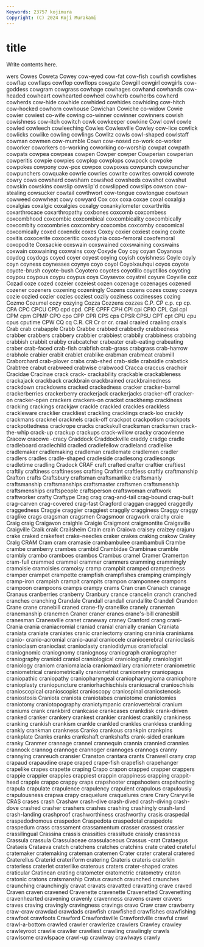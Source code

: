 ```yaml
---
Keywords: 23757 kojimura
Copyright: (C) 2024 Koji Murakami
---
```


# title

Write contents here.



wers Cowes Coweta Cowey cow-eyed cow-fat cow-fish
cowfish cowfishes cowflap cowflaps cowflop cowflops cowgate Cowgill cowgirl cowgirls
cow-goddess cowgram cowgrass cowhage cowhages cowhand cowhands cow-headed cowheart cowhearted
cowheel cowherb cowherbs cowherd cowherds cow-hide cowhide cowhided cowhides cowhiding
cow-hitch cow-hocked cowhorn cowhouse Cowichan Cowiche co-widow Cowie cowier cowiest
co-wife cowing co-winner cowinner cowinners cowish cowishness cow-itch cowitch cowk
cowkeeper cowkine Cowl cowl cowle cowled cowleech cowleeching Cowles Cowlesville
Cowley cow-lice cowlick cowlicks cowlike cowling cowlings Cowlitz cowls cowl-shaped
cowlstaff cowman cowmen cow-mumble Cown cow-nosed co-work co-worker coworker coworkers
co-working coworking co-worship cowpat cowpath cowpats cowpea cowpeas cowpen Cowper
cowper Cowperian cowperian cowperitis cowpie cowpies cowplop cowplops cowpock cowpoke
cowpokes cowpony cow-pox cowpox cowpoxes cowpunch cowpuncher cowpunchers cowquake cowrie
cowries cowrite cowrites cowroid cowrote cowry cows cowshard cowsharn cowshed
cowsheds cowshot cowshut cowskin cowskins cowslip cowslip'd cowslipped cowslips cowson
cow-stealing cowsucker cowtail cowthwort cow-tongue cowtongue cowtown cowweed cowwheat cowy
cowyard Cox cox coxa coxae coxal coxalgia coxalgias coxalgic coxalgies
coxalgy coxankylometer coxarthritis coxarthrocace coxarthropathy coxbones coxcomb coxcombess coxcombhood coxcombic
coxcombical coxcombicality coxcombically coxcombity coxcombries coxcombry coxcombs coxcomby coxcomical coxcomically
coxed coxendix coxes Coxey coxier coxiest coxing coxite coxitis coxocerite
coxoceritic coxodynia coxo-femoral coxofemoral coxopodite Coxsackie coxswain coxswained coxswaining coxswains
coxwain coxwaining coxwains coxy Coxyde Coy coy coyan Coyanosa coydog
coydogs coyed coyer coyest coying coyish coyishness Coyle coyly coyn
coyness coynesses coynye coyo coyol Coyolxauhqui coyos coyote coyote-brush coyote-bush
Coyotero coyotes coyotillo coyotillos coyoting coypou coypous coypu coypus coys
Coysevox coystrel coyure Coyville coz Cozad coze cozed cozeier cozeiest
cozen cozenage cozenages cozened cozener cozeners cozening cozeningly Cozens cozens
cozes cozey cozeys cozie cozied cozier cozies coziest cozily coziness
cozinesses cozing Cozmo Cozumel cozy cozying Cozza Cozzens cozzes C.P.
CP c.p. cp cp. CPA CPC CPCU CPD cpd cpd.
CPE CPFF CPH CPI cpi CPIO CPL Cpl cpl CPM
cpm CPMP CPO cpo CPP CPR CPS cps CPSR CPSU
CPT cpt CPU cpu cpus cputime CPW CQ cq C.R.
CR Cr cr cr. craal craaled craaling craals Crab crab
crabapple Crabb Crabbe crabbed crabbedly crabbedness crabber crabbers crabbery crabbier
crabbiest crabbily crabbiness crabbing crabbish crabbit crabby crabcatcher crabeater crab-eating
crabeating craber crab-faced crab-fish crabfish crab-grass crabgrass crab-harrow crabhole crabier
crabit crablet crablike crabman crabmeat crabmill Craborchard crab-plover crabs crab-shed
crab-sidle crabsidle crabstick Crabtree crabut crabweed crabwise crabwood Cracca craccus
crachoir Cracidae Cracinae crack crack- crackability crackable crackableness crackajack crackback
crackbrain crackbrained crackbrainedness crackdown crackdowns cracked crackedness cracker cracker-barrel crackerberries
crackerberry crackerjack crackerjacks cracker-off cracker-on cracker-open crackers crackers-on cracket crackhemp
crackiness cracking crackings crackjaw crackle crackled crackles crackless crackleware cracklier
crackliest crackling cracklings crack-loo crackly crackmans cracknel cracknels crack-off crackpot
crackpotism crackpots crackpottedness crackrope cracks crackskull cracksman cracksmen crack-the-whip crack-up
crackup crackups crack-willow cracky cracovienne Cracow cracowe -cracy Craddock Craddockville
craddy cradge cradle cradleboard cradlechild cradled cradlefellow cradleland cradlelike cradlemaker
cradlemaking cradleman cradlemate cradlemen cradler cradlers cradles cradle-shaped cradleside cradlesong
cradlesongs cradletime cradling Cradock CRAF craft crafted crafter craftier craftiest
craftily craftiness craftinesses crafting Craftint craftless craftly craftmanship Crafton crafts
Craftsbury craftsman craftsmanlike craftsmanly craftsmanship craftsmanships craftsmaster craftsmen craftsmenship craftsmenships
craftspeople craftsperson craftswoman craftwork craftworker crafty Craftype Crag crag crag-and-tail
crag-bound crag-built crag-carven crag-covered crag-fast Cragford craggan cragged craggedly craggedness
Craggie craggier craggiest craggily cragginess Craggy craggy craglike crags cragsman
cragsmen Cragsmoor cragwork craichy craie Craig craig Craigavon craighle Craigie
Craigmont craigmontite Craigsville Craigville Craik craik Crailsheim Crain crain Craiova
craisey craizey crajuru crake craked crakefeet crake-needles craker crakes craking
crakow Craley Cralg CRAM Cram cram cramasie crambambulee crambambuli Crambe
crambe cramberry crambes crambid Crambidae Crambinae cramble crambly crambo cramboes
crambos Crambus cramel Cramer Cramerton cram-full crammed crammel crammer crammers
cramming crammingly cramoisie cramoisies cramoisy cramp crampbit cramped crampedness cramper
crampet crampette crampfish crampfishes cramping crampingly cramp-iron crampish crampit crampits
crampon cramponnee crampons crampoon crampoons cramps crampy crams Cran cran
Cranach cranage Cranaus cranberries cranberry Cranbury crance crancelin cranch cranched
cranches cranching Crandale Crandall crandall crandallite Crandell Crandon Crane crane
cranebill craned crane-fly cranelike cranely craneman cranemanship cranemen Craner craner
cranes crane's-bill cranesbill cranesman Cranesville cranet craneway craney Cranford crang
crani- Crania crania craniacromial craniad cranial cranially cranian Craniata craniata
craniate craniates cranic craniectomy craning craninia craniniums cranio- cranio-acromial cranio-aural
craniocele craniocerebral cranioclasis cranioclasm cranioclast cranioclasty craniodidymus craniofacial craniognomic craniognomy
craniognosy craniograph craniographer craniography cranioid craniol craniological craniologically craniologist craniology
craniom craniomalacia craniomaxillary craniometer craniometric craniometrical craniometrically craniometrist craniometry craniopagus
craniopathic craniopathy craniopharyngeal craniopharyngioma craniophore cranioplasty craniopuncture craniorhachischisis craniosacral cranioschisis
cranioscopical cranioscopist cranioscopy craniospinal craniostenosis craniostosis Craniota craniota craniotabes craniotome
craniotomies craniotomy craniotopography craniotympanic craniovertebral cranium craniums crank crankbird crankcase
crankcases crankdisk crank-driven cranked cranker crankery crankest crankier crankiest crankily
crankiness cranking crankish crankism crankle crankled crankles crankless crankling crankly
crankman crankness Cranko crankous crankpin crankpins crankplate Cranks cranks crankshaft
crankshafts crank-sided crankum cranky Cranmer crannage crannel crannequin crannia crannied
crannies crannock crannog crannoge crannoger crannoges crannogs cranny crannying cranreuch
cransier Cranston crantara crants Cranwell crany crap crapaud crapaudine crape
craped crape-fish crapefish crapehanger crapelike crapes crapette craping Crapo crapon
crapped crapper crappers crappie crappier crappies crappiest crappin crappiness crapping
crappit-head crapple crappo crappy craps crapshooter crapshooters crapshooting crapula crapulate
crapulence crapulency crapulent crapulous crapulously crapulousness crapwa crapy craquelure craquelures
crare Crary Craryville CRAS crases crash Crashaw crash-dive crash-dived crash-diving
crash-dove crashed crasher crashers crashes crashing crashingly crash-land crash-landing crashproof
crashworthiness crashworthy crasis craspedal craspedodromous craspedon Craspedota craspedotal craspedote craspedum
crass crassament crassamentum crasser crassest crassier crassilingual Crassina crassis crassities
crassitude crassly crassness Crassula crassula Crassulaceae crassulaceous Crassus -crat Crataegus
Crataeis Crataeva cratch cratchens cratches cratchins crate crated crateful cratemaker
cratemaking crateman cratemen Crater crater crateral cratered Craterellus Craterid crateriform
cratering Crateris crateris craterkin craterless craterlet craterlike craterous craters crater-shaped
crates craticular Cratinean crating cratometer cratometric cratometry craton cratonic cratons
cratsmanship Cratus craunch craunched craunches craunching craunchingly cravat cravats cravatted
cravatting crave craved Craven craven cravened Cravenette cravenette Cravenetted Cravenetting
cravenhearted cravening cravenly cravenness cravens craver cravers craves craving cravingly
cravingness cravings cravo Craw craw crawberry craw-craw crawdad crawdads crawfish
crawfished crawfishes crawfishing crawfoot crawfoots Crawford Crawfordsville Crawfordville crawful crawl
crawl-a-bottom crawled crawler crawlerize crawlers Crawley crawley crawleyroot crawlie crawlier
crawliest crawling crawlingly crawls crawlsome crawlspace crawl-up crawlway crawlways crawly
